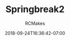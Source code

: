 ---
title: "Springbreak2"
date: 2018-09-24T16:36:42-07:00
draft: false
author: "RCMakes"
client: "RCMakes"
youtubeURL: "pOHOxAV9RKk"
videoName: "Spring break Documentary"
videoDescription: "Documentary of the RCMakes spring break 2018 trip"
iframe: '<iframe width="560" height="315" src="https://www.youtube.com/embed/pOHOxAV9RKk" frameborder="0" allow="autoplay; encrypted-media" allowfullscreen></iframe>'
embedLink: "https://www.youtube.com/embed/pOHOxAV9RKk"
---